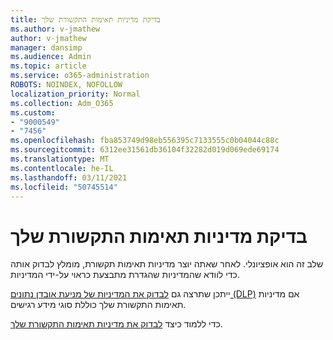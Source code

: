 ```yaml
---
title: בדיקת מדיניות תאימות התקשורת שלך
ms.author: v-jmathew
author: v-jmathew
manager: dansimp
ms.audience: Admin
ms.topic: article
ms.service: o365-administration
ROBOTS: NOINDEX, NOFOLLOW
localization_priority: Normal
ms.collection: Adm_O365
ms.custom:
- "9000549"
- "7456"
ms.openlocfilehash: fba853749d98eb556395c7133555c0b04044c88c
ms.sourcegitcommit: 6312ee31561db36104f32282d019d069ede69174
ms.translationtype: MT
ms.contentlocale: he-IL
ms.lasthandoff: 03/11/2021
ms.locfileid: "50745514"
---
```

# <a name="test-your-communication-compliance-policy"></a>בדיקת מדיניות תאימות התקשורת שלך

שלב זה הוא אופציונלי. לאחר שאתה יוצר מדיניות תאימות תקשורת, מומלץ לבדוק אותה כדי לוודא שהמדיניות שהגדרת מתבצעת כראוי על-ידי המדיניות.

ייתכן שתרצה גם [לבדוק את המדיניות של מניעת אובדן נתונים (DLP)](https://go.microsoft.com/fwlink/?linkid=2110890) אם מדיניות תאימות התקשורת שלך כוללת סוגי מידע רגישים.

כדי ללמוד כיצד [לבדוק את מדיניות תאימות התקשורת שלך](https://go.microsoft.com/fwlink/?linkid=2111304).

